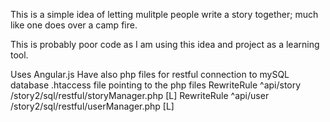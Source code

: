 This is a simple idea of letting mulitple people write a story together; much like one does over a camp fire.

This is probably poor code as I am using this idea and project as a learning tool.

Uses Angular.js
Have also php files for restful connection to mySQL database
   .htaccess file pointing to the php files
   RewriteRule ^api/story /story2/sql/restful/storyManager.php [L]
   RewriteRule ^api/user /story2/sql/restful/userManager.php [L]
